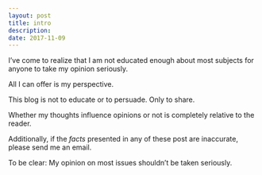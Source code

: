 ```yaml
---
layout: post
title: intro
description: 
date: 2017-11-09
---
```


I’ve come to realize that I am not educated enough about most subjects for anyone to take my opinion seriously. 

All I can offer is my perspective.

This blog is not to educate or to persuade. Only to share.

Whether my thoughts influence opinions or not is completely relative to the reader. 

Additionally, if the *facts* presented in any of these post are inaccurate, please send me an email.

To be clear: My opinion on most issues shouldn’t be taken seriously.

